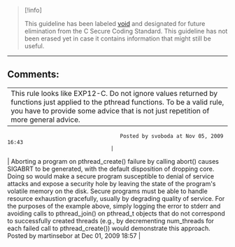 > [!info]  
>
> This guideline has been labeled [void](https://wiki.sei.cmu.edu//confluence/label/seccode/void) and designated for future elimination from the C Secure Coding Standard. This guideline has not been erased yet in case it contains information that might still be useful.

------------------------------------------------------------------------
[](https://www.securecoding.cert.org/confluence/display/seccode/VOID+Allocate+sufficient+memory+for+an+object?showChildren=false&showComments=false) [](https://www.securecoding.cert.org/confluence/display/seccode/99.+The+Void?showChildren=false&showComments=false) [](https://www.securecoding.cert.org/confluence/display/seccode/VOID+Always+provide+feedback+about+the+resulting+value+of+a+method?showChildren=false&showComments=false)
## Comments:

|  |
| ----|
| This rule looks like EXP12-C. Do not ignore values returned by functions just applied to the pthread functions. To be a valid rule, you have to provide some advice that is not just repetition of more general advice. 
                                        Posted by svoboda at Nov 05, 2009 16:43
                                     |
| Aborting a program on pthread_create() failure by calling abort() causes SIGABRT to be generated, with the default disposition of dropping core. Doing so would make a secure program susceptible to denial of service attacks and expose a security hole by leaving the state of the program's volatile memory on the disk. Secure programs must be able to handle resource exhaustion gracefully, usually by degrading quality of service. For the purposes of the example above, simply logging the error to stderr and avoiding calls to pthread_join() on pthread_t objects that do not correspond to successfully created threads (e.g., by decrementing num_threads for each failed call to pthread_create()) would demonstrate this approach.
                                        Posted by martinsebor at Dec 01, 2009 18:57
                                     |


